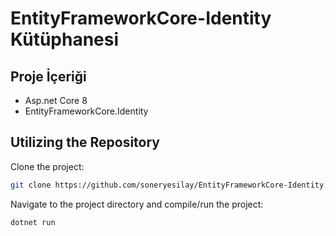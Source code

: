 # EntityFrameworkCore-Identity Kütüphanesi

## Proje İçeriği
- Asp.net Core 8
- EntityFrameworkCore.Identity

  
## Utilizing the Repository

Clone the project: 


```bash
git clone https://github.com/soneryesilay/EntityFrameworkCore-Identity.git
```

Navigate to the project directory and compile/run the project:
```bash
dotnet run
```

